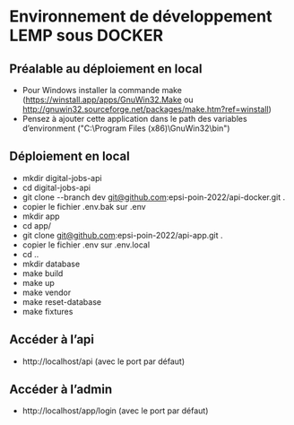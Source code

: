 # Environnement de développement LEMP sous DOCKER

## Préalable au déploiement en local
- Pour Windows installer la commande make (https://winstall.app/apps/GnuWin32.Make ou http://gnuwin32.sourceforge.net/packages/make.htm?ref=winstall)
- Pensez à ajouter cette application dans le path des variables d’environment ("C:\Program Files (x86)\GnuWin32\bin")

## Déploiement en local
- mkdir digital-jobs-api
- cd digital-jobs-api
- git clone --branch dev git@github.com:epsi-poin-2022/api-docker.git .
- copier le fichier .env.bak sur .env
- mkdir app
- cd app/
- git clone git@github.com:epsi-poin-2022/api-app.git .
- copier le fichier .env sur .env.local
- cd ..
- mkdir database
- make build
- make up
- make vendor
- make reset-database
- make fixtures

## Accéder à l’api
- http://localhost/api (avec le port par défaut)

## Accéder à l’admin
- http://localhost/app/login (avec le port par défaut)
